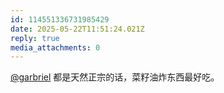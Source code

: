 ```yaml
---
id: 114551336731985429
date: 2025-05-22T11:51:24.021Z
reply: true
media_attachments: 0
---
```


[@garbriel](https://m.cmx.im/@garbriel) 都是天然正宗的话，菜籽油炸东西最好吃。

